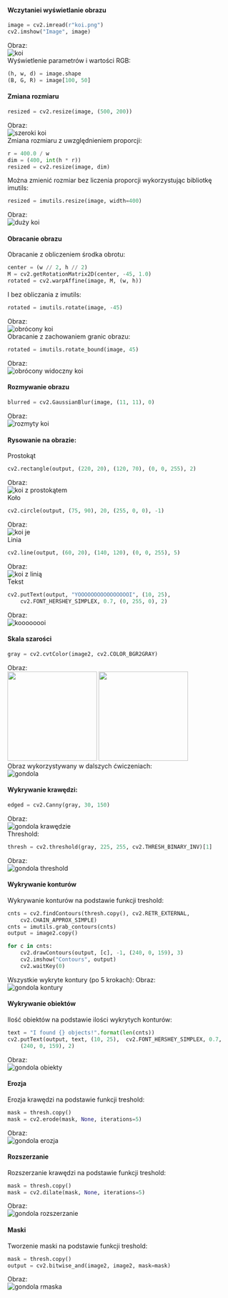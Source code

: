 #### Wczytaniei wyświetlanie obrazu
```python
image = cv2.imread(r"koi.png")
cv2.imshow("Image", image)
```
Obraz:<br> 
![koi](zad9/pics/koi.PNG)<br>
Wyświetlenie parametrów i wartości RGB:
```python
(h, w, d) = image.shape
(B, G, R) = image[100, 50]
```
#### Zmiana rozmiaru
```python
resized = cv2.resize(image, (500, 200))
```
Obraz: <br>
![szeroki koi](zad9/pics/koi_szeroki.PNG)<br>
Zmiana rozmiaru z uwzględnieniem proporcji:
```python
r = 400.0 / w
dim = (400, int(h * r))
resized = cv2.resize(image, dim)
```
Można zmienić rozmiar bez liczenia proporcji wykorzystując bibliotkę imutils:
```python
resized = imutils.resize(image, width=400)
```
Obraz:<br>
![duży koi](zad9/pics/koi_duży1.PNG)<br>
#### Obracanie obrazu
Obracanie z obliczeniem środka obrotu:
```python
center = (w // 2, h // 2)
M = cv2.getRotationMatrix2D(center, -45, 1.0)
rotated = cv2.warpAffine(image, M, (w, h))
```
I bez obliczania z imutils:
```python
rotated = imutils.rotate(image, -45)
```
Obraz:<br>
![obrócony koi](zad9/pics/koi_obrócony.PNG)<br>
Obracanie z zachowaniem granic obrazu:
```python
rotated = imutils.rotate_bound(image, 45)
```
Obraz:<br>
![obrócony widoczny koi](zad9/pics/koi_obrócony_ale_go_widać.PNG)<br>
#### Rozmywanie obrazu
```python
blurred = cv2.GaussianBlur(image, (11, 11), 0)
```
Obraz:<br>
![rozmyty koi](zad9/pics/koi_rozmyty.PNG)<br>
#### Rysowanie na obrazie:
Prostokąt
```python
cv2.rectangle(output, (220, 20), (120, 70), (0, 0, 255), 2)
```
Obraz:<br>
![koi z prostokątem](zad9/pics/koi_z_prostokątem.PNG)<br>
Koło
```python
cv2.circle(output, (75, 90), 20, (255, 0, 0), -1)
```
Obraz:<br>
![koi je](zad9/pics/koi_je.PNG)<br>
Linia
```python
cv2.line(output, (60, 20), (140, 120), (0, 0, 255), 5)
```
Obraz:<br>
![koi z linią](zad9/pics/koi_z_linią.PNG)<br>
Tekst
```python
cv2.putText(output, "YOOOOOOOOOOOOOOOOI", (10, 25), 
	cv2.FONT_HERSHEY_SIMPLEX, 0.7, (0, 255, 0), 2)
```
Obraz:<br>
![koooooooi](zad9/pics/koi_yooooi.PNG)<br>
#### Skala szarości
```python
gray = cv2.cvtColor(image2, cv2.COLOR_BGR2GRAY)
```
Obraz:<br>
<img src ="zad9/pics/sparrow.PNG" width="200"><img>
<img src ="zad9/pics/wróbel_szary.PNG" width="200"><img><br>
Obraz wykorzystywany w dalszych ćwiczeniach:<br>
![gondola](zad9/pics/log.PNG)<br>

#### Wykrywanie krawędzi:
```python
edged = cv2.Canny(gray, 30, 150)
```
Obraz:<br>
![gondola krawędzie](zad9/pics/gondola_krawędzie.PNG)<br>
Threshold:
```python
thresh = cv2.threshold(gray, 225, 255, cv2.THRESH_BINARY_INV)[1]
```
Obraz:<br>
![gondola threshold](zad9/pics/gondola_thresh.PNG)<br>
#### Wykrywanie konturów
Wykrywanie konturów na podstawie funkcji treshold:
```python
cnts = cv2.findContours(thresh.copy(), cv2.RETR_EXTERNAL,
	cv2.CHAIN_APPROX_SIMPLE)
cnts = imutils.grab_contours(cnts)
output = image2.copy()

for c in cnts:
	cv2.drawContours(output, [c], -1, (240, 0, 159), 3)
	cv2.imshow("Contours", output)
	cv2.waitKey(0)
```
Wszystkie wykryte kontury (po 5 krokach):
Obraz:<br>
![gondola kontury](zad9/pics/gondola_kontury.PNG)<br>
#### Wykrywanie obiektów
Ilość obiektów na podstawie ilości wykrytych konturów:
```python
text = "I found {} objects!".format(len(cnts))
cv2.putText(output, text, (10, 25),  cv2.FONT_HERSHEY_SIMPLEX, 0.7,
	(240, 0, 159), 2)
```
Obraz:<br>
![gondola obiekty](zad9/pics/gondola_obiekty.PNG)<br>
#### Erozja
Erozja krawędzi na podstawie funkcji treshold:
```python
mask = thresh.copy()
mask = cv2.erode(mask, None, iterations=5)
```
Obraz:<br>
![gondola erozja](zad9/pics/gondola_erozja.PNG)<br>
#### Rozszerzanie
Rozszerzanie krawędzi na podstawie funkcji treshold:
```python
mask = thresh.copy()
mask = cv2.dilate(mask, None, iterations=5)
```
Obraz:<br>
![gondola rozszerzanie](zad9/pics/gondola_rozszerzony.PNG)<br>
#### Maski
Tworzenie maski na podstawie funkcji treshold:
```python
mask = thresh.copy()
output = cv2.bitwise_and(image2, image2, mask=mask)
```
Obraz:<br>
![gondola rmaska](zad9/pics/gondola_maska.PNG)<br>
